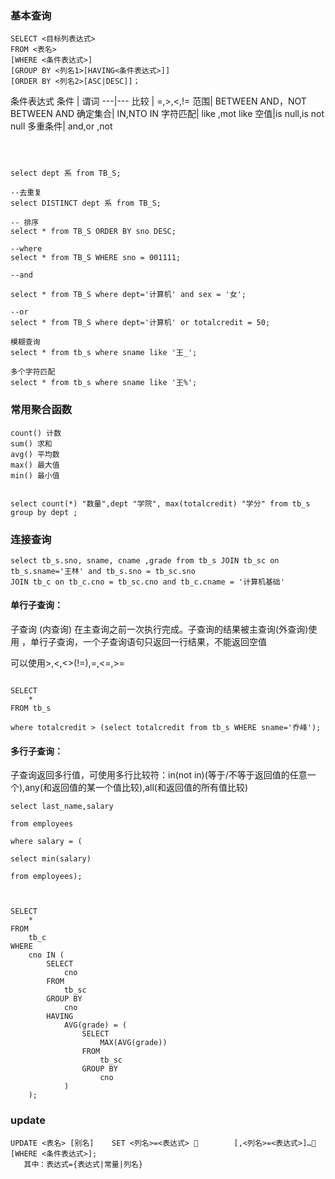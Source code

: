 
### 基本查询


```
SELECT <目标列表达式> 
FROM <表名>
[WHERE <条件表达式>]
[GROUP BY <列名1>[HAVING<条件表达式>]]
[ORDER BY <列名2>[ASC|DESC]]；

```
条件表达式
条件 | 谓词
---|---
比较 | =,>,<,!=
范围| BETWEEN AND，NOT BETWEEN AND
确定集合| IN,NTO IN
字符匹配| like ,mot like
空值|is null,is not null
多重条件| and,or ,not



```



select dept 系 from TB_S;

--去重复
select DISTINCT dept 系 from TB_S;

-- 排序
select * from TB_S ORDER BY sno DESC;

--where
select * from TB_S WHERE sno = 001111;

--and

select * from TB_S where dept='计算机' and sex = '女';

--or 
select * from TB_S where dept='计算机' or totalcredit = 50;

模糊查询
select * from tb_s where sname like '王_';

多个字符匹配
select * from tb_s where sname like '王%';

```

### 常用聚合函数


```
count() 计数
sum() 求和
avg() 平均数
max() 最大值
min() 最小值


select count(*) "数量",dept "学院", max(totalcredit) "学分" from tb_s group by dept ;

```



### 连接查询

```
select tb_s.sno, sname, cname ,grade from tb_s JOIN tb_sc on tb_s.sname='王林' and tb_s.sno = tb_sc.sno
JOIN tb_c on tb_c.cno = tb_sc.cno and tb_c.cname = '计算机基础'

```

#### 单行子查询：

子查询 (内查询) 在主查询之前一次执行完成。子查询的结果被主查询(外查询)使用 ，单行子查询，一个子查询语句只返回一行结果，不能返回空值

可以使用>,<,<>(!=),=,<=,>=


```

SELECT
    *
FROM tb_s

where totalcredit > (select totalcredit from tb_s WHERE sname='乔峰');

```

#### 多行子查询：

子查询返回多行值，可使用多行比较符：in(not in)(等于/不等于返回值的任意一个),any(和返回值的某一个值比较),all(和返回值的所有值比较)

```
select last_name,salary

from employees

where salary = (

select min(salary)

from employees);



SELECT
    *
FROM
    tb_c
WHERE
    cno IN (
        SELECT
            cno
        FROM
            tb_sc
        GROUP BY
            cno
        HAVING
            AVG(grade) = (
                SELECT
                    MAX(AVG(grade))
                FROM
                    tb_sc
                GROUP BY
                    cno
            )
    );
```


### update


```
UPDATE <表名> [别名]    SET <列名>=<表达式>         [,<列名>=<表达式>]…   [WHERE <条件表达式>];
   其中：表达式={表达式|常量|列名}
```


